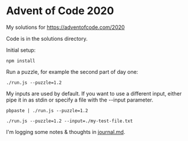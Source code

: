 # Advent of Code 2020

My solutions for https://adventofcode.com/2020

Code is in the solutions directory.

Initial setup:
```
npm install
```

Run a puzzle, for example the second part of day one:
```
./run.js --puzzle=1.2
```

My inputs are used by default.
If you want to use a different input, either pipe it in as stdin or specify a file with the --input parameter.
```
pbpaste | ./run.js --puzzle=1.2

./run.js --puzzle=1.2 --input=./my-test-file.txt
```

I'm logging some notes & thoughts in [journal.md](journal.md).

